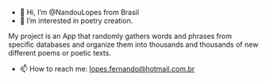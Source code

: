 - 👋 Hi, I’m @NandouLopes from Brasil
- 👀 I’m interested in poetry creation.

My project is an App that randomly gathers words and phrases from specific databases
and organize them into thousands and thousands of new different poems or poetic texts.

- 📫 How to reach me: lopes.fernando@hotmail.com.br

<!---
NandouLopes/NandouLopes is a ✨ special ✨ repository because its `README.md` (this file) appears on your GitHub profile.
You can click the Preview link to take a look at your changes.
--->
